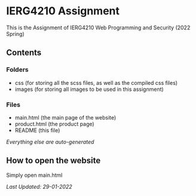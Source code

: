 # IERG4210 Assignment

This is the Assignment of IERG4210 Web Programming and Security (2022 Spring)

## Contents

### Folders

- css (for storing all the scss files, as well as the compiled css files)
- images (for storing all images to be used in this assignment)

### Files

- main.html (the main page of the website)
- product.html (the product page)
- README (this file)

_Everything else are auto-generated_

## How to open the website

Simply open main.html

_Last Updated: 29-01-2022_
